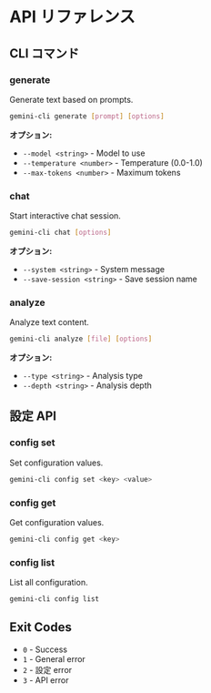 # API リファレンス

## CLI コマンド

### generate

Generate text based on prompts.

```bash
gemini-cli generate [prompt] [options]
```

**オプション:**
- `--model <string>` - Model to use
- `--temperature <number>` - Temperature (0.0-1.0)
- `--max-tokens <number>` - Maximum tokens

### chat

Start interactive chat session.

```bash
gemini-cli chat [options]
```

**オプション:**
- `--system <string>` - System message
- `--save-session <string>` - Save session name

### analyze

Analyze text content.

```bash
gemini-cli analyze [file] [options]
```

**オプション:**
- `--type <string>` - Analysis type
- `--depth <string>` - Analysis depth

## 設定 API

### config set

Set configuration values.

```bash
gemini-cli config set <key> <value>
```

### config get

Get configuration values.

```bash
gemini-cli config get <key>
```

### config list

List all configuration.

```bash
gemini-cli config list
```

## Exit Codes

- `0` - Success
- `1` - General error
- `2` - 設定 error
- `3` - API error
